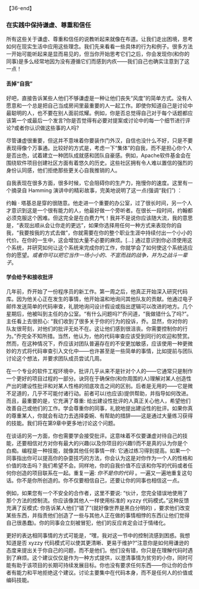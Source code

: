 【36-end】
### 在实践中保持谦虚、尊重和信任
所有这些关于谦虚、尊重和信任的说教听起来就像在布道。让我们走出困境，思考如何在现实生活中应用这些理念。我们先来看看一些具体的行为和例子。很多方法一开始可能听起来是显而易见的，但当你开始思考它们之后，你会发现你(和你的同事)是多么经常地因为没有遵循它们而感到内疚——我们自己也确实注意到了这一点！

#### 丢掉“自我”
好吧，直接告诉某些人他们不够谦虚是一种让他们丧失“风度”的简单方式。没有人愿意和一个总是把自己当成房间里最重要的人一起工作。即使你知道自己是讨论中最聪明的人，也不要在别人面前炫耀。例如，你是否总觉得自己对于每个话题都应该第一个或最后一个发言?你是否觉得有必要对提案或讨论中的每一个细节进行评论?或者你认识做这些事的人吗?

尽管谦虚很重要，但这并不意味着你要装作门外汉，自信也没什么不好，只是不要表现得像个万事通。比较好的方式是，考虑一下“集体”的自我，而不是担心你个人是否出色，试着建立一种团队成就感和团队自豪感。例如，Apache软件基金会在围绕软件项目创建社区方面有着悠久的历史。这些社区拥有令人难以置信的强烈的身份认同感，他们拒绝那些更关心自我推销的人。

自我表现在很多方面，很多时候，它会阻碍你的生产力，拖慢你的速度。这里有一个摘录自 Hamming 演讲中的精彩故事，完美地说明了这一点(强调“我们”) ：

约翰 · 塔基总是穿的很随意。他走进一个重要的办公室，过了很长时间，另一个人才意识到这是一个很有能力的人，他最好做一个旁听者。在很长一段时间，约翰都必须克服这个困难。但这完全是在白费力气！我并不是说你应该随大流，我的意思是，“表现出顺从会让你走的更远”，如果你选择用任何一种方式来表现你的自我，“我要按我的方式去做”，你就需要在你的整个职业生涯中持续付出一个小小的代价。在你的一生中，这会增加大量不必要的麻烦。[…] 通过意识到你必须使用这个系统，并研究如何让这个系统来完成你的工作，你就学会了如何使这个系统适应你的愿望。*或者你可以把它当作一场小小的、不宣而战的战争，并为之战斗一辈子*。

#### 学会给予和接收批评
几年前，乔开始了一份程序员的新工作。第一周之后，他真正开始深入研究代码库。因为他关心正在发生的事情，他开始温和地询问其他队友的贡献。他通过电子邮件发送简单的代码审查，礼貌地询问设计假设或指出逻辑可以改进的地方。几个星期后，他被叫到主任的办公室。“有什么问题吗?”乔问道，“我做错什么了吗?”。主任看上去很担心: “我们收到了很多关于你的行为的投诉，乔。显然，你对你的队友很苛刻，对他们的批评无处不在。这让他们感到很沮丧。你需要控制你的行为。”乔完全不知所措。当然，他认为，他的代码审查应该受到同行的欢迎和赞赏。然而，在这种情况下，乔应该对团队普遍存在的不安更加敏感，应该使用一种更微妙的方式将代码审查引入文化中——也许甚至是一些简单的事情，比如提前与团队讨论这个想法，并要求团队成员尝试几周。

在一个专业的软件工程环境中，批评几乎从来不是针对个人的——它通常只是制作一个更好的项目过程的一部分。诀窍在于确保你(和你周围的人)理解对某人创造性产出的建设性批评和对某人性格的彻底攻击之间的区别。后者是无用的——它是微不足道的，几乎不可能付诸行动。前者可以(也应该)提供帮助，并指导如何改进。而且，最重要的是，它充满了尊重: 给出建设性批评的人真正关心他人，希望他们改善自己或他们的工作。学会尊重你的同事，礼貌地提出建设性的批评。如果你真的尊重某人，你就会有动力去选择委婉、有帮助的措辞——这是通过大量练习获得的技能。我们将在第9章中更多地讨论这个问题。

在谈话的另一方面，你也需要学会接受批评。这意味着不仅要谦虚对待自己的技能，还要相信对方对你有最大的兴趣(以及你项目的兴趣!)而不是真的认为你是个白痴。编程是一种技能，就像其他任何事情一样: 它通过练习得到提高。如果一个同事指出你可以提高你的杂耍技巧的方法，你会认为这是对你作为一个人的性格和价值的攻击吗？我们希望不会。同样地，你的自我价值不应该和你写的代码或者任何你创造的项目联系在一起。重复一遍: *你不是你的代码* 。一遍又一遍地重复这句话。你不是你所创造的。你不仅要相信自己，还要让你的同事也相信这一点。

例如，如果您有一个不安全的合作者，这里不要说: “伙计，您完全错误地使用了那个方法的控制流。你应该像其他人一样使用标准的 xyzzy 代码模式。”这种反馈充满了反模式: 你告诉某人他们“错了”(就好像世界是黑白分明的) ，要求他们改变某些东西，并指责他们创造了一些与其他人正在做的事情相悖的东西(让他们觉得自己很愚蠢)。你的同事会立刻被冒犯，他们的反应肯定会过于情绪化。

更好的表达相同事情的方式可能是，“嘿，我对这一节中的控制流感到困惑。我想知道是否 xyzzy 代码模式可以使其更清晰、更易于维护?”注意你是如何用谦逊的态度来提出关于你自己的问题，而不是他们。他们没有错，你只是在理解代码时遇到了麻烦。这个建议仅仅是作为一种方式提供，以澄清事情为贫穷的小你，同时可能有助于该项目的长期可持续发展目标。你也没有要求任何东西——你让你的合作者有能力和平地拒绝这个建议。讨论主要集中在代码本身，而不是任何人的价值或编码技能。